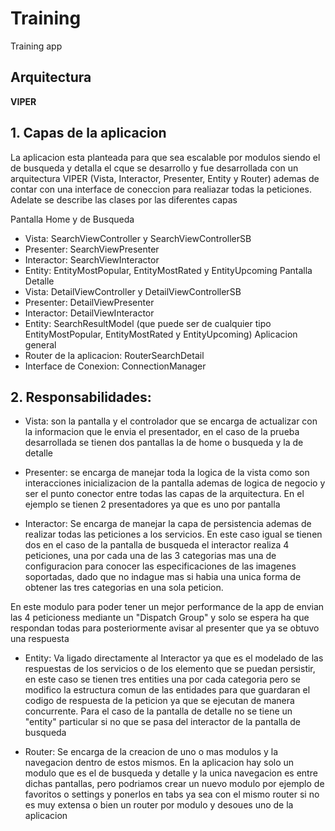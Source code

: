 # Training
Training app 

## Arquitectura
**VIPER**

## 1. Capas de la aplicacion
La aplicacion esta planteada para que sea escalable por modulos siendo el de busqueda y detalla el cque se desarrollo y fue   desarrollada con un arquitectura VIPER (Vista, Interactor, Presenter, Entity y Router) ademas de contar con una interface de   coneccion para realiazar todas la peticiones. Adelate se describe las clases por las diferentes capas

Pantalla Home y de Busqueda
  - Vista: SearchViewController y SearchViewControllerSB
  - Presenter: SearchViewPresenter
  - Interactor: SearchViewInteractor
  - Entity: EntityMostPopular, EntityMostRated y EntityUpcoming
Pantalla Detalle
  - Vista: DetailViewController y DetailViewControllerSB
  - Presenter: DetailViewPresenter
  - Interactor: DetailViewInteractor
  - Entity: SearchResultModel (que puede ser de cualquier tipo EntityMostPopular, EntityMostRated y EntityUpcoming)
Aplicacion general
  - Router de la aplicacion: RouterSearchDetail
  - Interface de Conexion: ConnectionManager
  
## 2. Responsabilidades:
  - Vista: son la pantalla y el controlador que se encarga de actualizar con la informacion que le envia el presentador, en el caso de la prueba desarrollada se tienen dos pantallas la de home o busqueda y la de detalle 

  - Presenter: se encarga de manejar toda la logica de la vista como son interacciones inicializacion de la pantalla ademas de logica de negocio y ser el punto conector entre todas las capas de la arquitectura. En el ejemplo se tienen 2 presentadores ya que es uno por pantalla

  - Interactor: Se encarga de manejar la capa de persistencia ademas de realizar todas las peticiones a los servicios. En este caso igual se tienen dos en el caso de la pantalla de busqueda el interactor realiza 4 peticiones, una por cada una de las 3 categorias mas una de configuracion para conocer las especificaciones de las imagenes soportadas, dado que no indague mas si habia una unica forma de obtener las tres categorias en una sola peticion.

En este modulo para poder tener un mejor performance de la app de envian las 4 peticioness mediante un "Dispatch Group" y solo se espera ha que respondan todas para posteriormente avisar al presenter que ya se obtuvo una respuesta

  - Entity: Va ligado directamente al Interactor ya que es el modelado de las respuestas de los servicios o de los elemento que se puedan persistir, en este caso se tienen tres entities una por cada categoria pero se modifico la estructura comun de las entidades para que guardaran el codigo de respuesta de la peticion ya que se ejecutan de manera concurrente. Para el caso de la pantalla de detalle no se tiene un "entity" particular si no que se pasa del interactor de la pantalla de busqueda

  - Router: Se encarga de la creacion de uno o mas modulos y la navegacion dentro de estos mismos. En la aplicacion hay solo un modulo que es el de busqueda y detalle y la unica navegacion es entre dichas pantallas, pero podriamos crear un nuevo modulo por ejemplo de favoritos o settings y ponerlos en tabs ya sea con el mismo router si no es muy extensa o bien un router por modulo y desoues uno de la aplicacion


